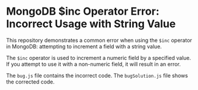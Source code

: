 # MongoDB $inc Operator Error: Incorrect Usage with String Value

This repository demonstrates a common error when using the `$inc` operator in MongoDB: attempting to increment a field with a string value.

The `$inc` operator is used to increment a numeric field by a specified value.  If you attempt to use it with a non-numeric field, it will result in an error.

The `bug.js` file contains the incorrect code.  The `bugSolution.js` file shows the corrected code.
